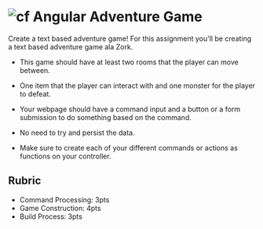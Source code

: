 ![cf](http://i.imgur.com/7v5ASc8.png) Angular Adventure Game
====

Create a text based adventure game! For this assignment you'll be creating a text based adventure game ala Zork. 

* This game should have at least two rooms that the player can move between. 

* One item that the player can interact with and one monster for the player to defeat. 

* Your webpage should have a command input and a button or a form submission to do something based on the command. 

* No need to try and persist the data. 

* Make sure to create each of your different commands or actions as functions on your controller.

## Rubric
* Command Processing: 3pts 
* Game Construction: 4pts 
* Build Process: 3pts
